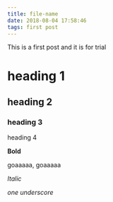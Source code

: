 ```yaml
---
title: file-name
date: 2018-08-04 17:58:46
tags: first post
---
```


This is a first post and it is for trial

# heading 1

## heading 2

### heading 3

heading 4

**Bold**

goaaaaa, goaaaaa

*Italic*

_one underscore_